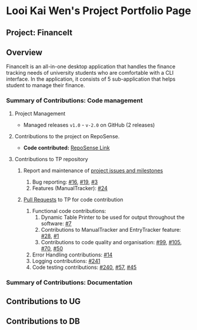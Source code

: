 # Looi Kai Wen's Project Portfolio Page

## Project: FinanceIt

## Overview
FinanceIt is an all-in-one desktop application that handles the finance tracking needs of university students who are 
comfortable with a CLI interface. In the application, it consists of 5 sub-application that helps student to manage
their finance. <br/>

### Summary of Contributions: Code management
1. Project Management
    * Managed releases `v1.0` - `v-2.0` on GitHub (2 releases)
1. Contributions to the project on RepoSense. <br/>
    * **Code contributed:** [RepoSense Link](https://nus-cs2113-ay2021s1.github.io/tp-dashboard/#breakdown=true&search=kaiwen98&sort=groupTitle&sortWithin=title&since=2020-09-27&timeframe=commit&mergegroup=&groupSelect=groupByRepos&checkedFileTypes=docs~functional-code~test-code~other)
    
1. Contributions to TP repository 
    1. Report and maintenance of [project issues and milestones](https://github.com/AY2021S1-CS2113-T16-1/tp/issues?q=+is%3Aissue+author%3Akaiwen98+)
        1. Bug reporting: [#16](https://github.com/AY2021S1-CS2113-T16-1/tp/issues/16), [#19](https://github.com/AY2021S1-CS2113-T16-1/tp/issues/19), [#3](https://github.com/AY2021S1-CS2113-T16-1/tp/issues/3)
        1. Features (ManualTracker): [#24](https://github.com/AY2021S1-CS2113-T16-1/tp/issues/24)

    1. [Pull Requests](https://github.com/AY2021S1-CS2113-T16-1/tp/pulls?q=is%3Apr+is%3Aclosed+author%3Akaiwen98) to TP for code contribution 
        1. Functional code contributions:
            1. Dynamic Table Printer to be used for output throughout the software: [#7](https://github.com/CS2113-AY2021S1-T16-1/tp/pull/7)
            1. Contributions to ManualTracker and EntryTracker feature: [#28](https://github.com/AY2021S1-CS2113-T16-1/tp/pull/28), [#1](https://github.com/AY2021S1-CS2113-T16-1/tp/pull/1)
            1. Contributions to code quality and organisation: [#99](https://github.com/AY2021S1-CS2113-T16-1/tp/pull/99), [#105](https://github.com/AY2021S1-CS2113-T16-1/tp/pull/105), [#70](https://github.com/AY2021S1-CS2113-T16-1/tp/pull/70), [#50](https://github.com/AY2021S1-CS2113-T16-1/tp/pull/50)   
        1. Error Handling contributions: [#14](https://github.com/AY2021S1-CS2113-T16-1/tp/pull/14)
        1. Logging contributions: [#241](https://github.com/AY2021S1-CS2113-T16-1/tp/pull/241)
        1. Code testing contributions: [#240](https://github.com/AY2021S1-CS2113-T16-1/tp/pull/240), [#57](https://github.com/AY2021S1-CS2113-T16-1/tp/pull/57), [#45](https://github.com/AY2021S1-CS2113-T16-1/tp/pull/45)
    
### Summary of Contributions: Documentation
## Contributions to UG
## Contributions to DB
